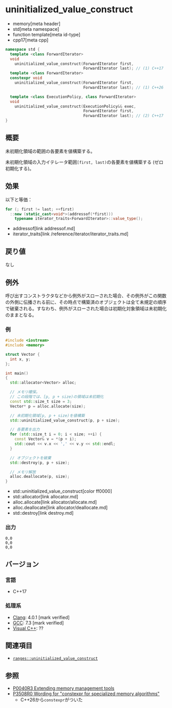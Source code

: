 # uninitialized_value_construct
* memory[meta header]
* std[meta namespace]
* function template[meta id-type]
* cpp17[meta cpp]

```cpp
namespace std {
  template <class ForwardIterator>
  void
    uninitialized_value_construct(ForwardIterator first,
                                  ForwardIterator last); // (1) C++17
  template <class ForwardIterator>
  constexpr void
    uninitialized_value_construct(ForwardIterator first,
                                  ForwardIterator last); // (1) C++26

  template <class ExecutionPolicy, class ForwardIterator>
  void
    uninitialized_value_construct(ExecutionPolicy&& exec,
                                  ForwardIterator first,
                                  ForwardIterator last); // (2) C++17
}
```

## 概要
未初期化領域の範囲の各要素を値構築する。

未初期化領域の入力イテレータ範囲`[first, last)`の各要素を値構築する (ゼロ初期化する)。


## 効果
以下と等価：

```cpp
for (; first != last; ++first)
  ::new (static_cast<void*>(addressof(*first)))
    typename iterator_traits<ForwardIterator>::value_type();
```
* addressof[link addressof.md]
* iterator_traits[link /reference/iterator/iterator_traits.md]


## 戻り値
なし

## 例外

呼び出すコンストラクタなどから例外がスローされた場合、その例外がこの関数の外側に伝播される前に、その時点で構築済のオブジェクトは全て未規定の順序で破棄される。すなわち、例外がスローされた場合は初期化対象領域は未初期化のままとなる。

### 例
```cpp example
#include <iostream>
#include <memory>

struct Vector {
  int x, y;
};

int main()
{
  std::allocator<Vector> alloc;

  // メモリ確保。
  // この段階では、[p, p + size)の領域は未初期化
  const std::size_t size = 3;
  Vector* p = alloc.allocate(size);

  // 未初期化領域[p, p + size)を値構築
  std::uninitialized_value_construct(p, p + size);

  // 各要素を出力
  for (std::size_t i = 0; i < size; ++i) {
    const Vector& v = *(p + i);
    std::cout << v.x << ',' << v.y << std::endl;
  }

  // オブジェクトを破棄
  std::destroy(p, p + size);

  // メモリ解放
  alloc.deallocate(p, size);
}
```
* std::uninitialized_value_construct[color ff0000]
* std::allocator[link allocator.md]
* alloc.allocate[link allocator/allocate.md]
* alloc.deallocate[link allocator/deallocate.md]
* std::destroy[link destroy.md]

### 出力
```
0,0
0,0
0,0
```

## バージョン
### 言語
- C++17

### 処理系
- [Clang](/implementation.md#clang): 4.0.1 [mark verified]
- [GCC](/implementation.md#gcc): 7.3 [mark verified]
- [Visual C++](/implementation.md#visual_cpp): ??


## 関連項目
- [`ranges::uninitialized_value_construct`](ranges_uninitialized_value_construct.md)


## 参照
- [P0040R3 Extending memory management tools](http://www.open-std.org/jtc1/sc22/wg21/docs/papers/2016/p0040r3.html)
- [P3508R0 Wording for "constexpr for specialized memory algorithms"](https://open-std.org/jtc1/sc22/wg21/docs/papers/2024/p3508r0.html)
    - C++26から`constexpr`がついた
